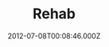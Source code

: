 ---
date: 2012-07-08T00:08:46.000Z
title: Rehab
latitude: 52.629355449833476
longitude: 1.3007913162867393
category: checkin
---